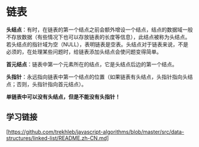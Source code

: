 # 链表
**头结点**：有时，在链表的第一个结点之前会额外增设一个结点，结点的数据域一般不存放数据（有些情况下也可以存放链表的长度等信息），此结点被称为头结点。
若头结点的指针域为空（NULL），表明链表是空表。头结点对于链表来说，不是必须的，在处理某些问题时，给链表添加头结点会使问题变得简单。

**首元结点**：链表中第一个元素所在的结点，它是头结点后边的第一个结点。

**头指针**：永远指向链表中第一个结点的位置（如果链表有头结点，头指针指向头结点；否则，头指针指向首元结点）。

**单链表中可以没有头结点，但是不能没有头指针！**


## 学习链接
[https://github.com/trekhleb/javascript-algorithms/blob/master/src/data-structures/linked-list/README.zh-CN.md]
